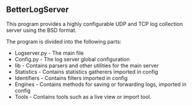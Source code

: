 ## BetterLogServer

This program provides a highly configurable UDP and TCP log collection server using the BSD format.

The program is divided into the following parts:
- Logserver.py - The main file
- Config.py - The log server global configuration
- lib - Contains parsers and other utilities for the main server
- Statistics - Contains statistics gatherers imported in config 
- Identifiers - Contains filters imported in config 
- Engines - Contains methods for saving or forwarding logs, imported in config 
- Tools - Contains tools such as a live view or import tool.
